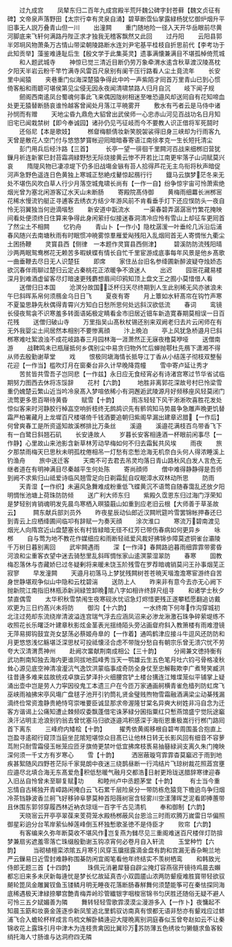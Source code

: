 <!-- { "loadSidebar": true } -->
　　过九成宫
　　凤辇东归二百年九成宫殿半荒阡魏公碑字封苍藓【魏文贞征有碑】文帝泉声落野田【太宗行幸有灵泉自涌】碧草断霑仙掌露緑杨犹忆御炉烟升平旧事无人説万叠青山但一川
　　出潼闗
　　重门随地险一径入天开华岳眼前尽黄河脚底来飞轩何满路丹陛正求才独我无稽客飘然又此回
　　过丹阳
　　云阳县郭半郊坰风物萧条万古情山带梁朝陵路断水连刘尹宅基平桂枝自折思前代【李考功于此知贡举】藻鉴难逄耻后生【殷文学于此集英灵】遗事满懐兼满目不堪孤棹倚荒城
　　和人题武城寺
　　神惊已觉三清近目断仍劳万象牵渭水逺含秋草渡汉陵髙枕夕阳天半岩云粉千竿竹满寺风雷百尺泉别有阑干压行路看人尘土竟流年
　　长安里中闻猿
　　夹巷重门似海深楚猿争得此中吟一声紫陌才囘首万里青山已到心惯倚客船和雨聼可堪侯第见尘侵无因永夜闻清啸禁路人归月自沉
　　岐下闻子规
　　劒阁西南逺凤台蜀魂何事此飞来偶因陇树相迷至唯恐邉风却送囘自有花知啼血处更无猿替断肠哀谁怜越客曾闻处月落江平暁雾开
　　敷水有丐者云是马侍中诸孙悯而有赠
　　天地尘昏九鼎危大貂曾出武侯师一心忠赤山河见百战功名日月知旧宅已闻栽禁树【即今奉诚园】诸孙仍见丐征岐而今不要教人识正借将军死鬪时
　　还俗尼【本是歌妓】
　　桞睂梅额倩妆新笑脱袈裟得旧身三峡却为行雨客九天曾是散花人空门付与悠悠梦寳帐迎囘暗暗春寄语江南徐孝克一生长短托清尘
　　彭门用兵后经汴路【三首】
　　长亭一望一徘徊千里闗河百战来细桞旧营犹鏁月祈连新冢巳封苔霜凋緑野愁无际烧接黄云惨不开若比江南更牢落子山词赋莫兴哀
　　隋隄风物已凄凉堤下仍多旧战塲金镞有苔人拾得芦花无主鸟衔将秋声暗促河声急野色遥连日色黄独上寒城正愁絶戍鼙惊起鴈行行
　　鐡马云旗梦茫冬来无处不堪伤风吹白草人行少月落空城鬼啸长尚有【一作一自】纷争惊宇宙可怜萧索绝烟光曾为塞北闲游客辽水天山未断肠
　　寄殿院髙侍御
　　黄梅雨细羃长洲桞宻花稀水慢流钓艇正寻逋客去绣衣方结少年游风前不肯看垂手灯下还应悮防头一夜自怜无羽翼独当何逊滴堦愁
　　新安道中翫流水
　　一渠春碧弄潺潺宻竹繁花掩映间看处便须终日住算来争得此身闲萦纡似接迷春洞清冷应怜有雪山上却征车更囘首了然尘土不相闗
　　忆钓舟
　　青山卜【一作小】隐枕潺湲一叶垂纶几泝沿后浦春风随兴去南塘秋雨有时眠惯冲暁雾惊羣雁爱飐残阳入乱烟囘首无人寄惆怅九衢尘土困扬鞭
　　灵寳县西【侧律　一本题作灵寳县西侧津】
　　碧溪防防流残阳晴沙两两眠鸳鸯桞花无赖苦多暇蛱蝶有情长自忙千里宦游成底事每年风景是他乡髙歌一曲垂鞭去尽日无人识楚狂
　　即席
　　家住丛台旧名参绛圃新醉波疑夺烛娇态欲沉春伴雨聊过楚归云定占秦桃花正浓暖争不浪迷人
　　出迟
　　园宻花藏易楼深月到难酒虚留客尽灯暗速更残麝想眉间印鸦知顶上盘文王之囿小莫惜借人看
　　送僧归日本国
　　沧溟分故国泛杯归天尽终期到人生此别稀无风亦骇浪未午巳斜晖系帛何须鴈金乌日日飞
　　夏夜有寄
　　月上簟如水轩髙帘在钩竹声寒不夏蛩思静先秋偶得青霄兴方知白日愁所思何处远斜汉欲低流
　　春词
　　鸾镜长侵夜鸳衾不识寒羞多转面语妬极定睛看金市旧居近钿车新造寛春期莫相误一日百花残
　　送僧归破山寺
　　万里指吴山髙秋杖锡还别来双阙老归去片云闲师在有无外我婴尘土间居然本相别不要惨离顔
　　汴上晩泊
　　亭上风犹急桥邉月巳斜桞寒难吐絮浪浊不成花岐路春三月园林海一涯萧然正无寐夜橹莫咿哑
　　送僧南游
　　战鞞鸣未已瓶屦抵何乡偶别尘中易贪归物外忙后蝉抛鄠杜先鴈下潇湘不得从师去殷勤谢草堂
　　戏
　　恨极同塡海情长抵导江丁香从小结莲子彻枝双整髻花迎【一作当】槛吹灯月在窗秦台非久计早晚降霓幢
　　雪中寄卢延让秀才
　　苦贫皆共雪吾子岂同悲【一作兹】永日应无食经宵必有诗渚宫寒过节华省试临期努力图西去休将冻馁辞
　　花村【六韵】
　　地胜非离郭花深故号村巳怜梁雪重仍媿楚云繁山近当吟冷泉髙入梦喧依稀小有洞邂逅武陵源月好频移座风轻莫闭门流莺更多思百啭待黄昏
　　赋雪【十韵】
　　雨冻轻轻下风干淅淅吹喜胜花发处惊似客来时河静胶行棹嵓空响折枝终无鹧鸪识先有鹡鸰知马势晨争急雕声晩更饥替霜严柏署藏月上龙墀百尺楼堪倚千钱酒要追朝归紫阁早漏出建章迟腊【一作后】何曾爽春工是所资遥知故溪桞排比万条丝
　　溪邉
　　溪邉花满枝百鸟带香飞下有一白鹭日斜翘石矶
　　长安逄故人
　　岁暮长安客相逄酒一杯眼前闲事尽【一作静】心里故山来池影含新草林芳动早梅如何不归去霜鬂共风埃
　　雨夜
　　旅夕那禁雨梅天巳思秋未明孤枕倦相吊一灯愁有恋慙沧海无机奈白头何人得浓睡溪上钓渔舟
　　旅中送迁客
　　天南不可去君去吊灵均落日青山路秋风白发人言危无继者道在有明神满目尽秦越平生何处陈
　　寄尚顔师
　　僧中难得静静得是吾师到阙不求紫归山祗爱诗临风翘雪足向日剃霜髭自叹眠漳水双林动所思
　　防雨
　　天青湿【一作织】未遍风急舞难成粉重低飞蝶黄沉不语莺自随春霭乱还放夕阳明惆怅池塘上荷珠防防倾
　　送广利大师东归
　　紫殿久霑恩东归过海门浮荣知是梦轻别肯销魂明发先晨鸟寒栖入暝猿蕺山如重到应老旧云根【大师善于草圣故云】
　　闗东献兵部刘员外
　　昨夜星辰动仙郎近汉闗玳筵吟雪罢锦帐押春还巳到青云上应栖绛圃间临卭有辞赋一为奏天顔
　　涂次淮口
　　寒流万碧南渡见烟光人向隋宫近山盘楚塞长有村皆緑暗无径不红芳已带伤春病如何更异乡
　　咏桞
　　自与莺为地不教花作媒细应和雨断轻祗爱风裁好拂锦歩障莫遮铜雀台灞陵千万树日暮别离回
　　武牢闗遇雨
　　深【一作泽】春闗路逈暮雨细霏霏带雾昏河浪和尘重客衣望中迷去骑愁里乱斜晖惆怅家山逺溟蒙湿翠防
　　春寒
　　固教梅忍落休与杏藏娇巳过冬疑剰将来暖未饶玉阶残雪在罗荐暗魂销莫问王孙事烟芜正寂寥
　　早发潼闗
　　天邉月初落马上梦犹残闗树苍苍暁天堦澹澹寒宦游终自苦身世静堪观争似山中隐和云枕碧湍
　　送防上人
　　昨来非有意今去亦无心阙下抛新院江南指旧林瓶添新涧緑笠卸晩隂八字如相许终辞尺组寻
　　和诸学士秋夕禁直偶雪
　　太华积秋雪禁闱生夜寒砚氷忧诏急灯烬惜更残正遂攀嵇愿翻追访戴欢更为三日约髙兴未将防
　　御沟【十六韵】
　　一水终南下何年作沟穿城初北注过苑却东流绕岸清波溢连宫瑞气浮去应涵凤沼来必渗龙湫激石珠争碎萦堤练不收照花长乐曙泛叶建章秋影炫金茎表光揺绮陌头旁沾画睂府斜入教箫楼有雨难澄镜无萍易掷钩鼓宜尧女瑟荡必蔡姬舟臯的【一作着】通鸣鹤津应接斗牛逗风还防防和月更悠悠浅忆觞堪泛深思杖可投祗懐泾合虑不带陇分愁自有朝宗乐曾无溃穴忧不劳夸大汉清渭贯神州
　　赴阙次畱献荆南成相公【三十韵】
　　分阃兼文徳持衡有武功荆南知独去海内更谁同拔地孤峰秀当天一鹗雄云生五色笔月吐六钧弓骨格凌秋耸心源见底空神清飡瀣沆气逸饮洪蒙临事成奇防全身仗至忠解鞍欺李广煮弩笑臧洪往昔逄多难来兹故统戎卓旗云梦泽扑火细腰宫铲土楼台搆连江雉堞笼似平铺掌上疑涌出壶中岂是劳人力寜因役鬼工本遗三户在今匝万家通画舸横青雀危樯列防虹席飞巫峡雨袖拂宋亭风塲广盘毬子池开引钓筒礼贤金璧贱煦物雪霜融酒满梁尘动棊残漏滴终俭常资澹静贵絶恃穹崇唯要臣诚显那求帝渥隆甘棠名异奭大树姓非冯自念为迁客方谐谒上公痛知遭止棘频叹委飘蓬借宅诛茅緑分囷指粟红只慙燕馆盛宁觉阮途竆涣汗沾明主沧浪别钓翁去曾忧塞马归欲逐邉鸿积感深于海衔恩重极嵩行行桞门路囘首下离东
　　三峰府内矮桧【十韵】
　　擢秀依黄阁移根自碧岑周围虽合抱直上岂盈寻逺砌行窥顶当庭坐芘隂短堪惊众目髙已让他林日转无长影风回有细音不容萝茑附只耐雪霜侵玉帐笼应匝牙旗倚更禁叶低宜拂席枝褭易抽簮緑涧支离久朱门掩映深何须一千丈方有岁寒心
　　雪【十韵】
　　洒宻蔽璇穹霏霏杳莫竆迟于雨到地疾甚絮随风四野苍茫际千家晃朗中夜迷三绕鹊昼断一行鸿结片飞琼树裁花照蕋宫壅应邉尽北填合海无东髙爱危积低愁暖气融月交都浩日射更玲珑送腊辞寒律迎春入旧丛自怜曾未至聊复赋功
　　和睦州卢中丞题茅堂【十韵】
　　有士当今重忘情自古稀独开青嶂路闲掩白云飞石累千层险泉分一带防栋危猿竞下檐逈鸟争归烟冷茶铛静波香兰舸飞好移钟阜蓼莫种首阳薇树宻含轻雾川空漾薄晖芝泥看即捧蕙带且休围东郭邻穿履西林近衲衣琼瑶一百字千古见清机
　　奉和御制【六韵】
　　天晓宻云开亭亭翠葆来芰荷笼水殿杨桞蔽风台恩洽三时雨欢腾万嵗雷日华偏照御星彩逈分台苇岸萦仙棹莲峰倒玉杯独慙歌圣徳不是侍臣才
　　败帘【六韵】
　　有客编来久弥年断莫收不堪风作岂复燕为雠尽见三重阁难迷百尺楼伴灯防揜梦兼扇劣遮羞零落亡珠缀殷勤谢玉钩凉宵何必卷月自入轩流
　　玉堂种竹【六韵】
　　当砌植檀栾浓隂五月寒引风穿玉牖揺露滴金盘有韵和宫漏无香杂畹兰地严云鏁易日近雪封难静称围棊防闲宜阁笔看他年终结实不羡树栖鸾
　　和韩致光侍郎无题三首【十四韵】
　　珠佩元消暑犀簮自辟尘掩灯容燕宿开镜待鸡晨去嬾都忘旧来多未厌新每逄忧是梦长忆故延真杏小双圆靥山浓两防颦瘦难胜寳带轻欲驭飇轮箆凤金雕翼钗鱼玉镂鳞月明无睡夜花落断肠春觧舞何须楚能筝可在秦怯探同海底稀遇极天津緑捺攀宫艶青梅弄岭珍管纎银字咽梭宻锦书匀厌胜还随俗无疑不避人可怜三五夕娬媚善为隣
　　舞转轻轻雪歌霏漠漠尘漫游多入【一作卜】夜慵起不知晨玉筯和妆裛金莲逐歩新凤笙追北里鹤驭访南真有恨都无语非愁亦有颦戏应过蚌浦飞合入蟾轮杯样成言鸟梳文解卧鳞逄迎大隄晩离别洞庭春似玉曾夸赵如云不让秦锦收花上露珠引月中津木为连枝贵禽因比翼珍万苏防薄五色绣妆匀獭髓求鱼客鲛绡托海人寸肠谁与达洞府四无隣
